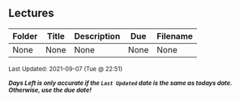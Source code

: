 ## Lectures

| Folder | Title | Description | Due | Filename |
|-----|-----|-----|-----|-----|
| None | None | None | None | None |

<sup>Last Updated: 2021-09-07 (Tue @ 22:51)</sup> 

<sup>***Days Left is only accurate if the `Last Updated` date is the same as todays date. Otherwise, use the due date!***</sup> 